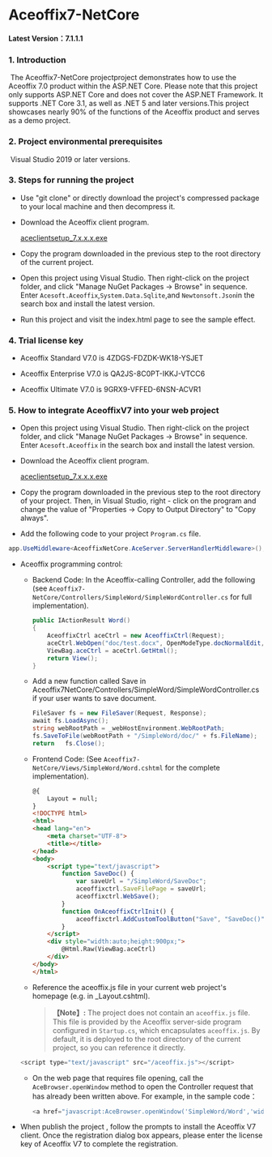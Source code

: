 # Aceoffix7-NetCore

**Latest Version：7.1.1.1**

### 1. Introduction

​      The Aceoffix7-NetCore projectproject demonstrates how to use the Aceoffix 7.0 product within the ASP.NET Core. Please note that this project only supports ASP.NET Core and does not cover the ASP.NET Framework. It supports .NET Core 3.1, as well as .NET 5 and later versions.This project showcases nearly 90% of the functions of the Aceoffix product and serves as a demo project.

### 2. Project environmental prerequisites

​      Visual Studio 2019 or later versions.

### 3. Steps for running the project

- Use "git clone" or directly download the project's compressed package to your local machine and then decompress it.

- Download the Aceoffix client program.

  [aceclientsetup_7.x.x.x.exe](https://github.com/aceoffix/aceoffix7-client/releases/)

- Copy the program downloaded in the previous step to the root directory of the current project.

- Open this project using Visual Studio. Then right-click on the project folder, and click "Manage NuGet Packages -> Browse" in sequence. Enter `Acesoft.Aceoffix`,`System.Data.Sqlite`,and `Newtonsoft.Json`in  the search box and install the latest version.

- Run this project and visit the index.html page to see the sample effect.

### 4. Trial license key

- Aceoffix Standard V7.0 is 4ZDGS-FDZDK-WK18-YSJET

- Aceoffix Enterprise V7.0 is QA2JS-8C0PT-IKKJ-VTCC6

- Aceoffix Ultimate V7.0 is 9GRX9-VFFED-6NSN-ACVR1

### 5. How to integrate AceoffixV7 into your web project

- Open this project using Visual Studio. Then right-click on the project folder, and click "Manage NuGet Packages -> Browse" in sequence. Enter `Acesoft.Aceoffix` in the search box and install the latest version.

- Download the Aceoffix client program.

  [aceclientsetup_7.x.x.x.exe](https://github.com/aceoffix/aceoffix7-client/releases/)

- Copy the program downloaded in the previous step to the root directory of your project. Then, in Visual Studio, right - click on the program and change the value of "Properties -> Copy to Output Directory" to "Copy always".

- Add the following code to  your project `Program.cs` file.


```c#
app.UseMiddleware<AceoffixNetCore.AceServer.ServerHandlerMiddleware>();
```

- Aceoffix programming control:

  - Backend Code: In the Aceoffix-calling Controller, add the following (see `Aceoffix7-NetCore/Controllers/SimpleWord/SimpleWordController.cs` for full implementation).
  
    ```c#
    public IActionResult Word()
    {
        AceoffixCtrl aceCtrl = new AceoffixCtrl(Request);
        aceCtrl.WebOpen("doc/test.docx", OpenModeType.docNormalEdit, "Tom");
        ViewBag.aceCtrl = aceCtrl.GetHtml();
        return View();
    }
    ```
  
  - Add a new function called Save in Aceoffix7NetCore/Controllers/SimpleWord/SimpleWordController.cs if your user wants to save document.
  
    ```c#
    FileSaver fs = new FileSaver(Request, Response);
    await fs.LoadAsync();
    string webRootPath = _webHostEnvironment.WebRootPath;
    fs.SaveToFile(webRootPath + "/SimpleWord/doc/" + fs.FileName);
    return   fs.Close();
    ```
  
  - Frontend Code: (See `Aceoffix7-NetCore/Views/SimpleWord/Word.cshtml` for the complete implementation).
  
    ```html
    @{
        Layout = null;
    }
    <!DOCTYPE html>
    <html>
    <head lang="en">
        <meta charset="UTF-8">
        <title></title>
    </head>
    <body>
        <script type="text/javascript">
            function SaveDoc() {
                var saveUrl = "/SimpleWord/SaveDoc";
                aceoffixctrl.SaveFilePage = saveUrl;
                aceoffixctrl.WebSave();
            }    
            function OnAceoffixCtrlInit() {
                aceoffixctrl.AddCustomToolButton("Save", "SaveDoc()", 1);        
            }
        </script>
        <div style="width:auto;height:900px;">
            @Html.Raw(ViewBag.aceCtrl)
        </div>    
    </body>
    </html>
    ```
  
  - Reference the aceoffix.js file in your current web project's homepage (e.g.  in _Layout.cshtml).
  
    > **【Note】:** The project does not contain an `aceoffix.js` file. This file is provided by the Aceoffix server-side program configured in `Startup.cs`, which encapsulates `aceoffix.js`. By default, it is deployed to the root directory of the current project, so you can reference it directly.
  
  ```javascript
  <script type="text/javascript" src="/aceoffix.js"></script>
  ```
  
  - On the web page that requires file opening, call the `AceBrowser.openWindow` method to open the Controller request that has already been written above. For example, in the sample code：
  
    ```javascript
    <a href="javascript:AceBrowser.openWindow('SimpleWord/Word','width=1150px;height=900px;');">Open Word File</a>
    ```

- When publish the project , follow the prompts to install the Aceoffix V7 client. Once the registration dialog box appears, please enter the license key of Aceoffix V7 to complete the registration.

